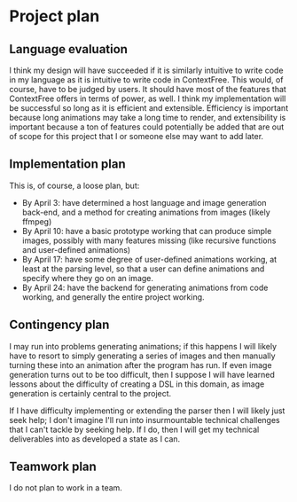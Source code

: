 # Project plan

## Language evaluation

I think my design will have succeeded if it is similarly intuitive to write code in my language as it is intuitive to write code in ContextFree. This would, of course, have to be judged by users. It should have most of the features that ContextFree offers in terms of power, as well. I think my implementation will be successful so long as it is efficient and extensible. Efficiency is important because long animations may take a long time to render, and extensibility is important because a ton of features could potentially be added that are out of scope for this project that I or someone else may want to add later.

## Implementation plan

This is, of course, a loose plan, but:
* By April 3: have determined a host language and image generation back-end, and a method for creating animations from images (likely ffmpeg)
* By April 10: have a basic prototype working that can produce simple images, possibly with many features missing (like recursive functions and user-defined animations)
* By April 17: have some degree of user-defined animations working, at least at the parsing level, so that a user can define animations and specify where they go on an image.
* By April 24: have the backend for generating animations from code working, and generally the entire project working.


## Contingency plan
I may run into problems generating animations; if this happens I will likely have to resort to simply generating a series of images and then manually turning these into an animation after the program has run. If even image generation turns out to be too difficult, then I suppose I will have learned lessons about the difficulty of creating a DSL in this domain, as image generation is certainly central to the project.

If I have difficulty implementing or extending the parser then I will likely just seek help; I don't imagine I'll run into insurmountable technical challenges that I can't tackle by seeking help. If I do, then I will get my technical deliverables into as developed a state as I can.

## Teamwork plan 

I do not plan to work in a team.